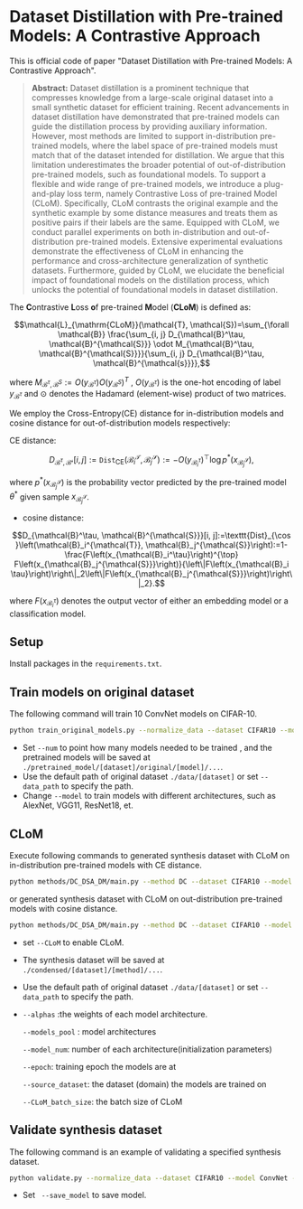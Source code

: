 # Dataset Distillation with Pre-trained Models: A Contrastive Approach

This is official code of paper "Dataset Distillation with Pre-trained Models: A Contrastive Approach". 

> **Abstract:** Dataset distillation is a prominent technique that compresses knowledge from a large-scale original dataset into a small synthetic dataset for efficient training. Recent advancements in dataset distillation have demonstrated that pre-trained models can guide the distillation process by providing auxiliary information. However, most methods are limited to support in-distribution pre-trained models, where the label space of pre-trained models must match that of the dataset intended for distillation. We argue that this limitation underestimates the broader potential of out-of-distribution pre-trained models, such as foundational models. To support a flexible and wide range of pre-trained models, we introduce a plug-and-play loss term, namely Contrastive Loss of pre-trained Model (CLoM). Specifically, CLoM contrasts the original example and the synthetic example by some distance measures and treats them as positive pairs if their labels are the same. Equipped with CLoM, we conduct parallel experiments on both in-distribution and out-of-distribution pre-trained models. Extensive experimental evaluations demonstrate the effectiveness of CLoM in enhancing the performance and cross-architecture generalization of synthetic datasets. Furthermore, guided by CLoM, we elucidate the beneficial impact of foundational models on the distillation process, which unlocks the potential of foundational models in dataset distillation.

The **C**ontrastive **L**oss **o**f pre-trained **M**odel (**CLoM**) is defined as:
```math
\mathcal{L}_{\mathrm{CLoM}}(\mathcal{T}, \mathcal{S})=\sum_{\forall \mathcal{B}} \frac{\sum_{i, j} D_{\mathcal{B}^\tau, \mathcal{B}^{\mathcal{S}}} \odot M_{\mathcal{B}^\tau, \mathcal{B}^{\mathcal{S}}}}{\sum_{i, j} D_{\mathcal{B}^\tau, \mathcal{B}^{\mathcal{s}}}},
```
where $`M_{\mathcal{B}^\tau,\mathcal{B}^S}:=O\left(y_{\mathcal{B}^\tau}\right)O\left(y_{\mathcal{B}^S}\right)^T`$ , $`O\left(y_{\mathcal{B}^\tau}\right)`$ is the one-hot encoding of label $`y_{\mathcal{B}^\tau}`$ and $`\odot`$ denotes the Hadamard (element-wise) product of two matrices. 

We employ the Cross-Entropy(CE) distance for in-distribution models and cosine distance for out-of-distribution models respectively:

CE distance:
```math
D_{\mathcal{B}^\tau, \mathcal{B}^{\mathcal{s}}}[i, j]:=\texttt{Dist}_{\mathrm{CE}}\left(\mathcal{B}_i^{\mathcal{T}}, \mathcal{B}_j^{\mathcal{S}}\right):=-O\left(y_{\mathcal{B}_i^\tau}\right)^{\top} \log p^*\left(x_{\mathcal{B}_j^{\mathcal{S}}}\right),
```
where $` p^*\left(x_{\mathcal{B}_j^{\mathcal{S}}}\right)`$ is the probability vector predicted by the pre-trained model $` \theta^*`$ given sample $`x_{\mathcal{B}_j^{\mathcal{S}}}`$.
  
* cosine distance:
```math
D_{\mathcal{B}^\tau, \mathcal{B}^{\mathcal{S}}}[i, j]:=\texttt{Dist}_{\cos }\left(\mathcal{B}_i^{\mathcal{T}}, \mathcal{B}_j^{\mathcal{S}}\right):=1-\frac{F\left(x_{\mathcal{B}_i^\tau}\right)^{\top} F\left(x_{\mathcal{B}_j^{\mathcal{S}}}\right)}{\left\|F\left(x_{\mathcal{B}_i \tau}\right)\right\|_2\left\|F\left(x_{\mathcal{B}_j^{\mathcal{S}}}\right)\right\|_2}.
```
where  $` F\left(x_{\mathcal{B}_i^\tau}\right) `$ denotes the output vector of either an embedding model or a classification model.

## Setup

Install packages in the `requirements.txt`.

## Train models on original dataset

The following command will train 10 ConvNet models on CIFAR-10.

```bash
python train_original_models.py --normalize_data --dataset CIFAR10 --model ConvNet --num 10
```

* Set `--num` to point how many models needed to be trained , and the pretrained models will be saved at `./pretrained_model/[dataset]/original/[model]/...`.
*  Use the default path of original dataset `./data/[dataset]` or set `--data_path` to specify the path.
*  Change `--model` to train models with different architectures, such as AlexNet, VGG11, ResNet18, et.

## CLoM

Execute following commands to generated synthesis dataset with CLoM on in-distribution pre-trained models with CE distance.

```sh
python methods/DC_DSA_DM/main.py --method DC --dataset CIFAR10 --model ConvNet --ipc 10 --CLoM --CLoM_distance ce --models_pool ConvNet --alphas 1000  --model_num 1 --epoch 150 --source_dataset CIFAR10 --CLoM_batch_size 8196
```

or generated synthesis dataset with CLoM on out-distribution pre-trained models with cosine distance.

```sh
python methods/DC_DSA_DM/main.py --method DC --dataset CIFAR10 --model ConvNet --ipc 10 --CLoM --CLoM_distance cos --models_pool ConvNet --alphas 1000  --model_num 1 --epoch 150 --source_dataset CIFAR100 --CLoM_batch_size 8196
```

* set `--CLoM` to enable CLoM.

* The synthesis dataset will be saved at `./condensed/[dataset]/[method]/...`.

* Use the default path of original dataset `./data/[dataset]` or set `--data_path` to specify the path.

* `--alphas` :the weights of each model architecture.

   `--models_pool` : model architectures

   `--model_num`: number of each architecture(initialization parameters)

   `--epoch`: training epoch the models are at

  `--source_dataset`: the dataset (domain) the models are trained on
  
  `--CLoM_batch_size`: the batch size of CLoM

## Validate synthesis dataset

The following command is an example of validating a specified synthesis dataset.

```bash
python validate.py --normalize_data --dataset CIFAR10 --model ConvNet --dsa --method DC --ipc 10 --synthesis_data_path <specified_path>
```

*  Set ` --save_model` to save model.

